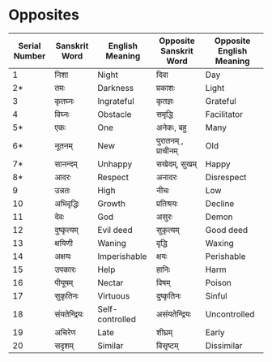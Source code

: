 # Opposites
| Serial Number | Sanskrit Word | English Meaning | Opposite Sanskrit Word | Opposite English Meaning |
|---------------|---------------|-----------------|------------------------|--------------------------|
| 1             | निशा          | Night           | दिवा                    | Day                      |
| 2*             | तमः          | Darkness        | प्रकाशः                | Light                    |
| 3             | कृतघ्नः      | Ingrateful      | कृतज्ञः                 | Grateful                 |
| 4             | विघ्नः        | Obstacle        | समृद्धि                | Facilitator              |
| 5*             | एकः          | One             | अनेकः, बहु                     | Many                     |
| 6*             | नूतनम्       | New             | पुरातनम् , प्राचीनम्               | Old                      |
| 7*             | सानन्दम्      | Unhappy         | सखेदम्, सुखम्                   | Happy                    |
| 8*            | आदरः         | Respect         | अनादरः                 | Disrespect               |
| 9             | उन्नतः        | High            | नीचः                    | Low                      |
| 10            | अभिवृद्धिः    | Growth          | प्रतिश्रयः             | Decline                  |
| 11            | देवः          | God             | असुरः                   | Demon                    |
| 12            | दुष्कृत्यम्    | Evil deed       | सुकृत्यम्               | Good deed                |
| 13            | क्षयिणी        | Waning          | वृद्धि                  | Waxing                   |
| 14            | अक्षयः        | Imperishable    | क्षयः                    | Perishable               |
| 15            | उपकारः        | Help            | हानिः                   | Harm                     |
| 16            | पीयूषम्       | Nectar          | विषम्                   | Poison                   |
| 17            | सुकृतिनः      | Virtuous        | दुष्कृतिनः               | Sinful                   |
| 18            | संयतेन्द्रियः  | Self-controlled | असंयतेन्द्रियः          | Uncontrolled             |
| 19            | अचिरेण        | Late            | शीघ्रम्                 | Early                    |
| 20            | सदृशम्       | Similar         | विसृष्टम्                | Dissimilar               |
